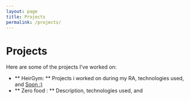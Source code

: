```yaml
---
layout: page
title: Projects
permalink: /projects/
---
```


# Projects

Here are some of the projects I've worked on:

- ** HeirGym: ** Projects i worked on during my RA, technologies used, and [Soon :)](https://github.com/grc-iit/HeirGym/tree/master/heirgym)
- ** Zero food : ** Description, technologies used, and []()
